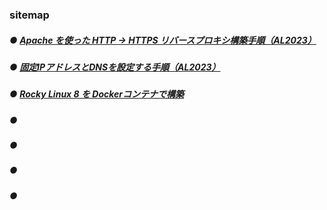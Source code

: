 ### sitemap

##### ● [Apache を使った HTTP → HTTPS リバースプロキシ構築手順（AL2023）](https://techmsy.github.io/technote/rvproxy)
##### ● [固定IPアドレスとDNSを設定する手順（AL2023）](https://techmsy.github.io/technote/ipaddress)
##### ● [Rocky Linux 8 を Dockerコンテナで構築](https://techmsy.github.io/technote/rockylinux8)
##### ● []()
##### ● []()
##### ● []()
##### ● []()

